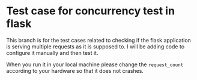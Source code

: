 # Test case for concurrency test in flask

This branch is for the test cases related to checking if the flask application is serving multiple requests as it is supposed to.
I will be adding code to configure it manually and then test it.

When you run it in your local machine please change the `request_count` according to your hardware so that it does not crashes.
